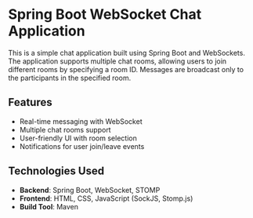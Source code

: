 # Spring Boot WebSocket Chat Application

This is a simple chat application built using Spring Boot and WebSockets. 
The application supports multiple chat rooms, allowing users to join 
different rooms by specifying a room ID. Messages are broadcast only to 
the participants in the specified room.

## Features

- Real-time messaging with WebSocket
- Multiple chat rooms support
- User-friendly UI with room selection
- Notifications for user join/leave events

## Technologies Used

- **Backend**: Spring Boot, WebSocket, STOMP
- **Frontend**: HTML, CSS, JavaScript (SockJS, Stomp.js)
- **Build Tool**: Maven